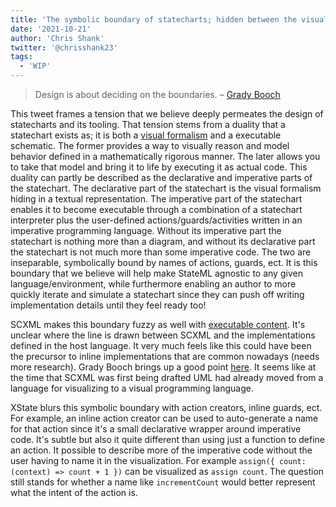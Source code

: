 ```yaml
---
title: 'The symbolic boundary of statecharts; hidden between the visual formalism and executable schematic'
date: '2021-10-21'
author: 'Chris Shank'
twitter: '@chrisshank23'
tags:
  - 'WIP'
---
```


> Design is about deciding on the boundaries. – [Grady Booch](https://twitter.com/Grady_Booch/status/1444754474426191873)

This tweet frames a tension that we believe deeply permeates the design of statecharts and its tooling. That tension stems from a duality that a statechart exists as; it is both a [visual formalism](https://link.springer.com/referenceworkentry/10.1007%2F978-0-387-39940-9_444) and a executable schematic. The former provides a way to visually reason and model behavior defined in a mathematically rigorous manner. The later allows you to take that model and bring it to life by executing it as actual code. This duality can partly be described as the declarative and imperative parts of the statechart. The declarative part of the statechart is the visual formalism hiding in a textual representation. The imperative part of the statechart enables it to become executable through a combination of a statechart interpreter plus the user-defined actions/guards/activities written in an imperative programming language. Without its imperative part the statechart is nothing more than a diagram, and without its declarative part the statechart is not much more than some imperative code. The two are inseparable, symbolically bound by names of actions, guards, ect. It is this boundary that we believe will help make StateML agnostic to any given language/environment, while furthermore enabling an author to more quickly iterate and simulate a statechart since they can push off writing implementation details until they feel ready too!

SCXML makes this boundary fuzzy as well with [executable content](https://www.w3.org/TR/scxml/#profile-dependentexecutablecontent). It's unclear where the line is drawn between SCXML and the implementations defined in the host language. It very much feels like this could have been the precursor to inline implementations that are common nowadays (needs more research). Grady Booch brings up a good point [here](https://twitter.com/Grady_Booch/status/1388930413280727042?s=20). It seems like at the time that SCXML was first being drafted UML had already moved from a language for visualizing to a visual programming language.

XState blurs this symbolic boundary with action creators, inline guards, ect. For example, an inline action creator can be used to auto-generate a name for that action since it's a small declarative wrapper around imperative code. It's subtle but also it quite different than using just a function to define an action. It possible to describe more of the imperative code without the user having to name it in the visualization. For example `assign({ count: (context) => count + 1 })` can be visualized as `assign count`. The question still stands for whether a name like `incrementCount` would better represent what the intent of the action is.

